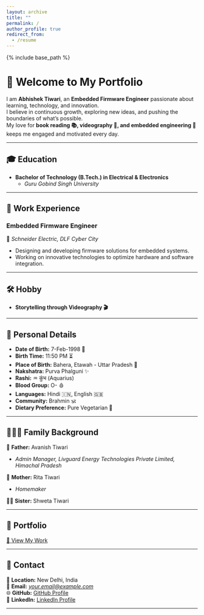 ```yaml
---
layout: archive
title: ""
permalink: /
author_profile: true
redirect_from:
  - /resume
---
```


{% include base_path %}

# 👋 Welcome to My Portfolio  

I am **Abhishek Tiwari**, an **Embedded Firmware Engineer** passionate about learning, technology, and innovation.  
I believe in continuous growth, exploring new ideas, and pushing the boundaries of what’s possible.  
My love for **book reading 📚, videography 🎥, and embedded engineering 🔧** keeps me engaged and motivated every day.  

---

## 🎓 Education  
- **Bachelor of Technology (B.Tech.) in Electrical & Electronics**  
  - *Guru Gobind Singh University*  

---

## 💼 Work Experience  
### **Embedded Firmware Engineer**  
📍 *Schneider Electric, DLF Cyber City*  
- Designing and developing firmware solutions for embedded systems.  
- Working on innovative technologies to optimize hardware and software integration.  

---

## 🛠️ Hobby   
- **Storytelling through Videography 🎬**  

---

## 📅 Personal Details  
- **Date of Birth:** 7-Feb-1998 🎂  
- **Birth Time:** 11:50 PM ⏳  
- **Place of Birth:** Bahera, Etawah - Uttar Pradesh 📍  
- **Nakshatra:** Purva Phalguni ✨  
- **Rashi:** ♒ कुंभ (Aquarius)  
- **Blood Group:** O- 🩸  
- **Languages:** Hindi 🇮🇳, English 🇬🇧  
- **Community:** Brahmin 🕉️  
- **Dietary Preference:** Pure Vegetarian 🌱  

---

## 👨‍👩‍👧 Family Background  
👨 **Father:** Avanish Tiwari  
   - *Admin Manager, Livguard Energy Technologies Private Limited, Himachal Pradesh*  
   
👩 **Mother:** Rita Tiwari  
   - *Homemaker*  

👩‍🦰 **Sister:** Shweta Tiwari  

---

## 📂 Portfolio  
[📁 View My Work](./portfolio)  

---

## 📩 Contact  
📍 **Location:** New Delhi, India  
📧 **Email:** *your.email@example.com*  
🌐 **GitHub:** [GitHub Profile](https://github.com/yourusername)  
💼 **LinkedIn:** [LinkedIn Profile](https://linkedin.com/in/yourprofile)  

---
